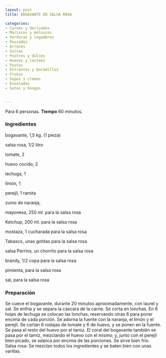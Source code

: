 ```yaml
---
layout: post
title: BOGAVANTE EN SALSA ROSA

categories:
- Carnes y derivados
- Mariscos y moluscos
- Verduras y legumbres
- Pescados
- Arroces
- Salsas
- Postres y dulces
- Huevos y lacteos
- Pastas
- Entrantes y bocadillos
- Frutas
- Sopas y cremas
- Ensaladas
- Setas y hongos
 

---
```


Para 6 personas.
<b>Tiempo</b> 60 minutos.

<h3>Ingredientes</h3>

bogavante, 1,5 kg. (1 pieza)

salsa rosa, 1/2 litro

tomate, 2

huevo cocido, 2

lechuga, 1

limón, 1

perejil, 1 ramita

zumo de naranja,

mayonesa, 250 ml. para la salsa rosa

Ketchup, 200 ml. para la salsa rosa

mostaza, 1 cucharada para la salsa rosa

Tabasco, unas gotitas para la salsa rosa

salsa Perrins, un chorrito para la salsa rosa

brandy, 1/2 copa para la salsa rosa

pimienta, para la salsa rosa

sal, para la salsa rosa

<h3>Preparación</h3>

Se cuece el bogavante, durante 20 minutos aproximadamente, con laurel y sal. Se enfría y se separa la cáscara de la carne. Se corta en lonchas. En 6 hojas de lechuga se colocan las lonchas, reservando otras 6 para poner encima de cada porción. Se adorna la fuente con la naranja, el limón y el perejil. Se cortan 6 rodajas de tomate y 6 de huevo, y se ponen en la fuente. Se pasa el resto del huevo por el tamiz. El coral del bogavante también se pasa por el tamiz, mezclando el huevo con el mismo; y, junto con el perejil bien picado, se salpica por encima de las porciones. Se sirve bien frío. Salsa rosa: Se mezclan todos los ingredientes y se baten bien con unas varillas.

